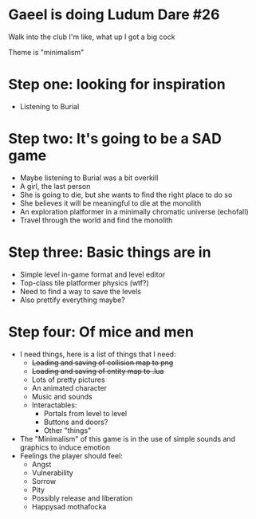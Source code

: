 Gaeel is doing Ludum Dare #26
=============================


Walk into the club I'm like, what up I got a big cock

Theme is "minimalism"

Step one: looking for inspiration
=================================

* Listening to Burial


Step two: It's going to be a SAD game
=====================================

* Maybe listening to Burial was a bit overkill
* A girl, the last person
* She is going to die, but she wants to find the right place to do so
* She believes it will be meaningful to die at the monolith
* An exploration platformer in a minimally chromatic universe (echofall)
* Travel through the world and find the monolith


Step three: Basic things are in
===============================

* Simple level in-game format and level editor
* Top-class tile platformer physics (wtf?)
* Need to find a way to save the levels
* Also prettify everything maybe?


Step four: Of mice and men
==========================

* I need things, here is a list of things that I need:
	* ~~Loading and saving of collision map to png~~
	* ~~Loading and saving of entity map to .lua~~
	* Lots of pretty pictures
	* An animated character
	* Music and sounds
	* Interactables:
		* Portals from level to level
		* Buttons and doors?
		* Other "things"
* The "Minimalism" of this game is in the use of simple sounds and graphics to induce emotion
* Feelings the player should feel:
	* Angst
	* Vulnerability
	* Sorrow
	* Pity
	* Possibly release and liberation
	* Happysad mothafocka